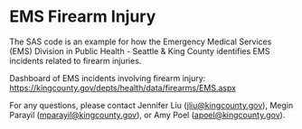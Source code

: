 # EMS Firearm Injury
The SAS code is an example for how the Emergency Medical Services (EMS) Division in Public Health - Seattle & King County identifies EMS incidents related to firearm injuries. 

Dashboard of EMS incidents involving firearm injury: https://kingcounty.gov/depts/health/data/firearms/EMS.aspx

For any questions, please contact Jennifer Liu (jliu@kingcounty.gov), Megin Parayil (mparayil@kingcounty.gov), or Amy Poel (apoel@kingcounty.gov). 
